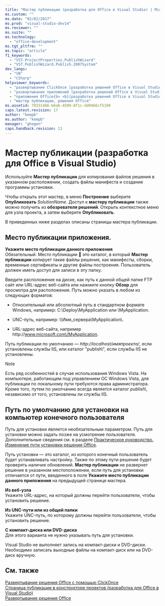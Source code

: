 ```yaml
---
title: "Мастер публикации (разработка для Office в Visual Studio) | Microsoft Docs"
ms.custom: ""
ms.date: "02/02/2017"
ms.prod: "visual-studio-dev14"
ms.reviewer: ""
ms.suite: ""
ms.technology: 
  - "office-development"
ms.tgt_pltfrm: ""
ms.topic: "article"
f1_keywords: 
  - "VST.ProjectProperties.PublishWizard"
  - "VST.PublishWizard.Publish.2007System"
dev_langs: 
  - "VB"
  - "CSharp"
helpviewer_keywords: 
  - "развертывание ClickOnce [разработка решений Office в Visual Studio], мастер публикации"
  - "развертывание приложений [разработка решений Office в Visual Studio], мастер публикации"
  - "приложения Office{b> <b}[разработка решений Office в Visual Studio], мастер публикации"
  - "мастер публикации, решения Office"
ms.assetid: 793314b6-b6a6-4509-8f1c-dd9466cf5190
caps.latest.revision: 17
author: "kempb"
ms.author: "kempb"
manager: "ghogen"
caps.handback.revision: 13
---
```

# Мастер публикации (разработка для Office в Visual Studio)
  Используйте **Мастер публикации** для копирования файлов решения в указанном расположении, создать файлы манифеста и создание программы установки.  
  
 Чтобы открыть этот мастер, в меню **Построение** выберите **Опубликовать** *SolutionName*.  Доступ к **мастеру публикации** также можно получить из **обозревателя решений**.  Открыть контекстное меню для узла проекта, а затем выберите **Опубликовать**.  
  
 В приведенных ниже разделах описаны страницы мастера публикации.  
  
## Место публикации приложения.  
 **Укажите место публикации данного приложения**  
 Обязательный.  Место публикации  это каталог, в который **Мастер публикации** копирует такие файлы решения, как манифесты, сборки, временные сертификаты и другие файлы построения.  Пользователь должен иметь доступ для записи в эту папку.  
  
 Введите расположение на диске, как путь к данной общей папке FTP сайт или URL\-адрес веб\-сайта или нажмите кнопку **Обзор** для просмотра для расположения.  Путь можно указать в любом из следующих форматов:  
  
-   Относительный или абсолютный путь в стандартном формате Windows, например: C:\\Deploy\\MyApplication или \\MyApplication.  
  
-   UNC\-путь, например: \\\\Имя\_сервера\\MyApplication\\.  
  
-   URL\-адрес веб\-сайта, например http:\/\/www.microsoft.com\/MyApplication.  
  
 Путь публикации по умолчанию — *http:\/\/localhost\/имяпроекта\/*, если установлены службы IIS, или каталог "publish\\", если службы IIS не установлены.  
  
> [!NOTE]  
>  Есть ряд особенностей в случае использования Windows Vista.  На компьютере, работающем под управлением ОС Windows Vista, для публикации по локальному пути требуются права администратора.  Кроме того, путем по умолчанию всегда является каталог *publish\\*, независимо от того, установлены ли службы IIS.  
  
## Путь по умолчанию для установки на компьютер конечного пользователя  
 Путь для установки является необязательным параметром.  Путь для установки можно задать позже на усмотрение пользователя.  Дополнительные сведения см. в разделе [Практическое руководство. Изменение пути установки решения Office](http://msdn.microsoft.com/ru-ru/d0eaa07b-2d72-4902-899f-2f9fb165b8fd).  
  
 Путь установки — это каталог, из которого конечный пользователь будет устанавливать настройку.  Также по этому пути решение будет проверять наличие обновлений.  **Мастер публикации** не развернет решение в указанном местоположении, если путь для установки отличается от пути, введенного в поле **Укажите место публикации данного приложения** на предыдущей странице мастера.  
  
 **Из веб\-узла**  
 Укажите URL\-адрес, на который должны перейти пользователи, чтобы установить решение.  
  
 **Из UNC\-пути или из общей папки**  
 Укажите UNC\-путь, по которому должны перейти пользователи, чтобы установить решение.  
  
 **С компакт\-диска или DVD\-диска**  
 Для этого варианта не нужно указывать путь для установки.  
  
 Visual Studio не выполняет запись на компакт\-диски и DVD\-диски.  Необходимо записать выходные файлы на компакт\-диск или на DVD\-диск вручную.  
  
## См. также  
 [Развертывание решения Office с помощью ClickOnce](../vsto/deploying-an-office-solution-by-using-clickonce.md)   
 [Страница публикации в конструкторе проектов &#40;разработка для Office в Visual Studio&#41;](../vsto/publish-page-project-designer-office-development-in-visual-studio.md)   
 [Развертывание решения Office](../vsto/deploying-an-office-solution.md)  
  
  
